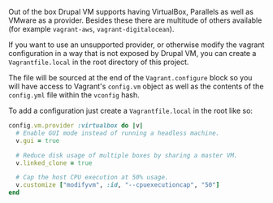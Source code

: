 Out of the box Drupal VM supports having VirtualBox, Parallels as well as VMware as a provider. Besides these there are multitude of others available (for example `vagrant-aws`, `vagrant-digitalocean`).

If you want to use an unsupported provider, or otherwise modify the vagrant configuration in a way that is not exposed by Drupal VM, you can create a `Vagrantfile.local` in the root directory of this project.

The file will be sourced at the end of the `Vagrant.configure` block so you will have access to Vagrant's `config.vm` object as well as the contents of the `config.yml` file within the `vconfig` hash.

To add a configuration just create a `Vagrantfile.local` in the root like so:

```ruby
config.vm.provider :virtualbox do |v|
  # Enable GUI mode instead of running a headless machine.
  v.gui = true

  # Reduce disk usage of multiple boxes by sharing a master VM.
  v.linked_clone = true

  # Cap the host CPU execution at 50% usage.
  v.customize ["modifyvm", :id, "--cpuexecutioncap", "50"]
end
```
